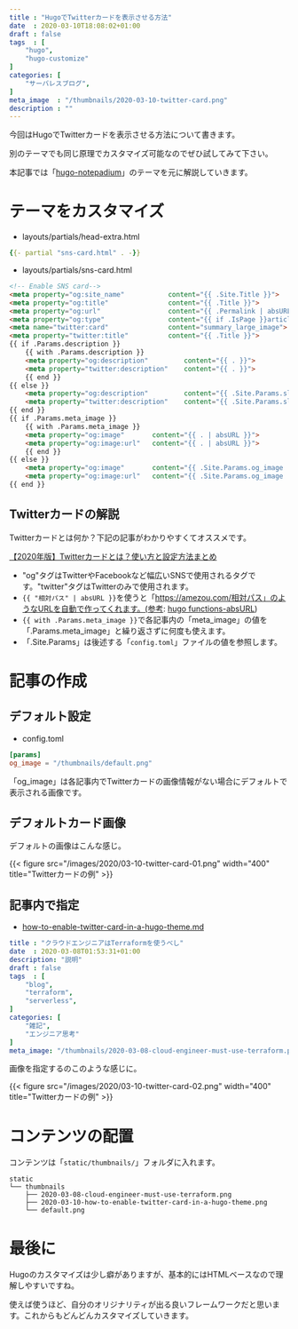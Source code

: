 ```yaml
---
title : "HugoでTwitterカードを表示させる方法"
date  : 2020-03-10T18:08:02+01:00
draft : false
tags  : [
    "hugo",
    "hugo-customize"
]
categories: [
    "サーバレスブログ",
]
meta_image  : "/thumbnails/2020-03-10-twitter-card.png"
description : ""
---
```


今回はHugoでTwitterカードを表示させる方法について書きます。

別のテーマでも同じ原理でカスタマイズ可能なのでぜひ試してみて下さい。

本記事では「[hugo-notepadium](https://themes.gohugo.io/hugo-notepadium/)」のテーマを元に解説していきます。

# テーマをカスタマイズ

- layouts/partials/head-extra.html
```yaml
{{- partial "sns-card.html" . -}}
```

- layouts/partials/sns-card.html
```html
<!-- Enable SNS card-->
<meta property="og:site_name"           content="{{ .Site.Title }}">
<meta property="og:title"               content="{{ .Title }}">
<meta property="og:url"                 content="{{ .Permalink | absURL }}">
<meta property="og:type"                content="{{ if .IsPage }}article{{ else }}website{{ end }}">
<meta name="twitter:card"               content="summary_large_image">
<meta property="twitter:title"          content="{{ .Title }}">
{{ if .Params.description }}
    {{ with .Params.description }}
    <meta property="og:description"         content="{{ . }}">
    <meta property="twitter:description"    content="{{ . }}">
    {{ end }}
{{ else }}
    <meta property="og:description"         content="{{ .Site.Params.slogan }}">
    <meta property="twitter:description"    content="{{ .Site.Params.slogan }}">
{{ end }}
{{ if .Params.meta_image }}
    {{ with .Params.meta_image }}
    <meta property="og:image"       content="{{ . | absURL }}">
    <meta property="og:image:url"   content="{{ . | absURL }}">
    {{ end }}
{{ else }}
    <meta property="og:image"       content="{{ .Site.Params.og_image | absURL }}">
    <meta property="og:image:url"   content="{{ .Site.Params.og_image | absURL }}">
{{ end }}
```

## Twitterカードの解説

Twitterカードとは何か？下記の記事がわかりやすくてオススメです。

[【2020年版】Twitterカードとは？使い方と設定方法まとめ](https://saruwakakun.com/html-css/reference/twitter-card)

- "og"タグはTwitterやFacebookなど幅広いSNSで使用されるタグです。"twitter"タグはTwitterのみで使用されます。
- `{{ "相対パス" | absURL }}`を使うと「https://amezou.com/相対パス」のようなURLを自動で作ってくれます。(参考: [hugo functions-absURL](https://gohugo.io/functions/absurl/))
- `{{ with .Params.meta_image }}`で各記事内の「meta_image」の値を「.Params.meta_image」と繰り返さずに何度も使えます。
- 「.Site.Params」は後述する「`config.toml`」ファイルの値を参照します。


# 記事の作成

## デフォルト設定
- config.toml
```toml
[params]
og_image = "/thumbnails/default.png"
```
「og_image」は各記事内でTwitterカードの画像情報がない場合にデフォルトで表示される画像です。

## デフォルトカード画像
デフォルトの画像はこんな感じ。

{{< figure src="/images/2020/03-10-twitter-card-01.png" width="400" title="Twitterカードの例" >}}

## 記事内で指定

- [how-to-enable-twitter-card-in-a-hugo-theme.md](https://amezousan.com/posts/2020/03/10/how-to-enable-twitter-card-in-a-hugo-theme/)
```yaml
title : "クラウドエンジニアはTerraformを使うべし"
date  : 2020-03-08T01:53:31+01:00
description: "説明"
draft : false
tags  : [
    "blog",
    "terraform",
    "serverless",
]
categories: [
    "雑記",
    "エンジニア思考"
]
meta_image: "/thumbnails/2020-03-08-cloud-engineer-must-use-terraform.png"
```

画像を指定するのこのような感じに。

{{< figure src="/images/2020/03-10-twitter-card-02.png" width="400" title="Twitterカードの例" >}}

# コンテンツの配置
コンテンツは「`static/thumbnails/`」フォルダに入れます。

```
static
└── thumbnails
    ├── 2020-03-08-cloud-engineer-must-use-terraform.png
    ├── 2020-03-10-how-to-enable-twitter-card-in-a-hugo-theme.png
    └── default.png
```

# 最後に
Hugoのカスタマイズは少し癖がありますが、基本的にはHTMLベースなので理解しやすいですね。

使えば使うほど、自分のオリジナリティが出る良いフレームワークだと思います。これからもどんどんカスタマイズしていきます。
